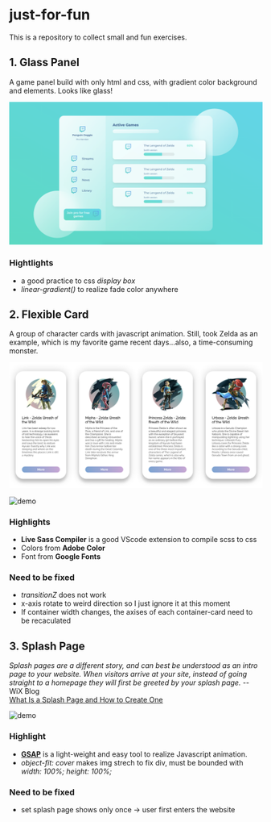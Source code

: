# just-for-fun
This is a repository to collect small and fun exercises.

## 1. Glass Panel
A game panel build with only html and css, with gradient color background and elements. Looks like glass!

<p>
<img src="1-glass-panel/screenshot.png" alt="" width="" />
</p>

### Hightlights
* a good practice to css *display box*
* *linear-gradient()* to realize fade color anywhere

## 2. Flexible Card
A group of character cards with javascript animation. Still, took Zelda as an example, which is my favorite game recent days...also, a time-consuming monster.

<p>
<img src="2-flexible-card/public/demo/screenshot.png" alt="" width="" />
</p>

![demo](2-flexible-card/public/demo/demo.gif)

### Highlights
* **Live Sass Compiler** is a good VScode extension to compile scss to css
* Colors from **Adobe Color**
* Font from **Google Fonts** 

### Need to be fixed
* *transitionZ* does not work
* x-axis rotate to weird direction so I just ignore it at this moment
* If container width changes, the axises of each container-card need to be recaculated

## 3. Splash Page
*Splash pages are a different story, and can best be understood as an intro page to your website. When visitors arrive at your site, instead of going straight to a homepage they will first be greeted by your splash page.* -- WiX Blog
<br>
[What Is a Splash Page and How to Create One](https://www.wix.com/blog/2019/05/what-is-splash-page)

![demo](3-splash-page-animation/public/demo/splash-page-demo.gif)

### Highlight
* **[GSAP](https://greensock.com/gsap/)** is a light-weight and easy tool to realize Javascript animation.
* *object-fit: cover* makes img strech to fix div, must be bounded with *width: 100%; height: 100%;* 

### Need to be fixed
* set splash page shows only once -> user first enters the website